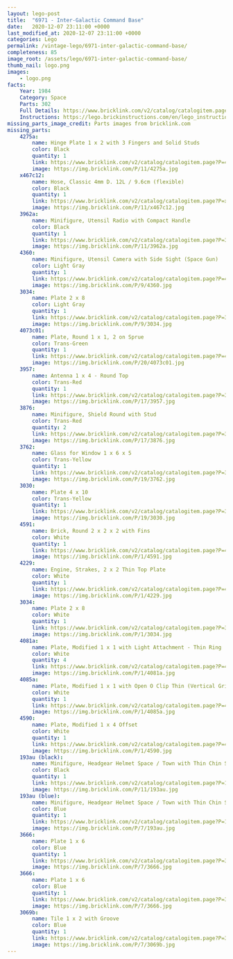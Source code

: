 ```yaml
---
layout: lego-post
title:  "6971 - Inter-Galactic Command Base"
date:   2020-12-07 23:11:00 +0000
last_modified_at: 2020-12-07 23:11:00 +0000
categories: Lego
permalink: /vintage-lego/6971-inter-galactic-command-base/
completeness: 85
image_root: /assets/lego/6971-inter-galactic-command-base/
thumb_nail: logo.png
images:
    - logo.png
facts:
    Year: 1984
    Category: Space
    Parts: 302
    Full Details: https://www.bricklink.com/v2/catalog/catalogitem.page?S=6971-1
    Instructions: https://lego.brickinstructions.com/en/lego_instructions/set/6971/Inter-Galactic_Command_Base
missing_parts_image_credit: Parts images from bricklink.com
missing_parts:
    4275a: 
        name: Hinge Plate 1 x 2 with 3 Fingers and Solid Studs
        color: Black
        quantity: 1
        link: https://www.bricklink.com/v2/catalog/catalogitem.page?P=4275a&idColor=11
        image: https://img.bricklink.com/P/11/4275a.jpg
    x467c12: 
        name: Hose, Classic 4mm D. 12L / 9.6cm (flexible)
        color: Black
        quantity: 1
        link: https://www.bricklink.com/v2/catalog/catalogitem.page?P=x467c12&idColor=11
        image: https://img.bricklink.com/P/11/x467c12.jpg     
    3962a: 
        name: Minifigure, Utensil Radio with Compact Handle
        color: Black
        quantity: 1
        link: https://www.bricklink.com/v2/catalog/catalogitem.page?P=3962a&idColor=11
        image: https://img.bricklink.com/P/11/3962a.jpg   
    4360: 
        name: Minifigure, Utensil Camera with Side Sight (Space Gun)
        color: Light Gray
        quantity: 1
        link: https://www.bricklink.com/v2/catalog/catalogitem.page?P=4360&idColor=9
        image: https://img.bricklink.com/P/9/4360.jpg   
    3034: 
        name: Plate 2 x 8
        color: Light Gray
        quantity: 1
        link: https://www.bricklink.com/v2/catalog/catalogitem.page?P=3034&idColor=9
        image: https://img.bricklink.com/P/9/3034.jpg 
    4073c01: 
        name: Plate, Round 1 x 1, 2 on Sprue
        color: Trans-Green
        quantity: 1
        link: https://www.bricklink.com/v2/catalog/catalogitem.page?P=4073c01&idColor=20
        image: https://img.bricklink.com/P/20/4073c01.jpg    
    3957: 
        name: Antenna 1 x 4 - Round Top
        color: Trans-Red
        quantity: 1
        link: https://www.bricklink.com/v2/catalog/catalogitem.page?P=3957&idColor=17
        image: https://img.bricklink.com/P/17/3957.jpg 
    3876: 
        name: Minifigure, Shield Round with Stud
        color: Trans-Red
        quantity: 2
        link: https://www.bricklink.com/v2/catalog/catalogitem.page?P=3876&idColor=17
        image: https://img.bricklink.com/P/17/3876.jpg        
    3762: 
        name: Glass for Window 1 x 6 x 5
        color: Trans-Yellow
        quantity: 1
        link: https://www.bricklink.com/v2/catalog/catalogitem.page?P=3762&idColor=19
        image: https://img.bricklink.com/P/19/3762.jpg    
    3030: 
        name: Plate 4 x 10
        color: Trans-Yellow
        quantity: 1
        link: https://www.bricklink.com/v2/catalog/catalogitem.page?P=3030&idColor=19
        image: https://img.bricklink.com/P/19/3030.jpg
    4591: 
        name: Brick, Round 2 x 2 x 2 with Fins
        color: White
        quantity: 1
        link: https://www.bricklink.com/v2/catalog/catalogitem.page?P=4591&idColor=1
        image: https://img.bricklink.com/P/1/4591.jpg
    4229: 
        name: Engine, Strakes, 2 x 2 Thin Top Plate
        color: White
        quantity: 1
        link: https://www.bricklink.com/v2/catalog/catalogitem.page?P=4229&idColor=1
        image: https://img.bricklink.com/P/1/4229.jpg
    3034: 
        name: Plate 2 x 8
        color: White
        quantity: 1
        link: https://www.bricklink.com/v2/catalog/catalogitem.page?P=3034&idColor=1
        image: https://img.bricklink.com/P/1/3034.jpg
    4081a: 
        name: Plate, Modified 1 x 1 with Light Attachment - Thin Ring
        color: White
        quantity: 4
        link: https://www.bricklink.com/v2/catalog/catalogitem.page?P=4081a&idColor=1
        image: https://img.bricklink.com/P/1/4081a.jpg
    4085a: 
        name: Plate, Modified 1 x 1 with Open O Clip Thin (Vertical Grip)
        color: White
        quantity: 1
        link: https://www.bricklink.com/v2/catalog/catalogitem.page?P=4085a&idColor=1
        image: https://img.bricklink.com/P/1/4085a.jpg
    4590: 
        name: Plate, Modified 1 x 4 Offset
        color: White
        quantity: 1
        link: https://www.bricklink.com/v2/catalog/catalogitem.page?P=4590&idColor=1
        image: https://img.bricklink.com/P/1/4590.jpg   
    193au (black): 
        name: Minifigure, Headgear Helmet Space / Town with Thin Chin Strap
        color: Black
        quantity: 1
        link: https://www.bricklink.com/v2/catalog/catalogitem.page?P=193au&idColor=11
        image: https://img.bricklink.com/P/11/193au.jpg
    193au (blue): 
        name: Minifigure, Headgear Helmet Space / Town with Thin Chin Strap
        color: Blue
        quantity: 1
        link: https://www.bricklink.com/v2/catalog/catalogitem.page?P=193au&idColor=7
        image: https://img.bricklink.com/P/7/193au.jpg
    3666: 
        name: Plate 1 x 6
        color: Blue
        quantity: 1
        link: https://www.bricklink.com/v2/catalog/catalogitem.page?P=3666&idColor=7
        image: https://img.bricklink.com/P/7/3666.jpg  
    3666: 
        name: Plate 1 x 6
        color: Blue
        quantity: 1
        link: https://www.bricklink.com/v2/catalog/catalogitem.page?P=3666&idColor=7
        image: https://img.bricklink.com/P/7/3666.jpg      
    3069b: 
        name: Tile 1 x 2 with Groove
        color: Blue
        quantity: 1
        link: https://www.bricklink.com/v2/catalog/catalogitem.page?P=3069b&idColor=7
        image: https://img.bricklink.com/P/7/3069b.jpg
---
```

